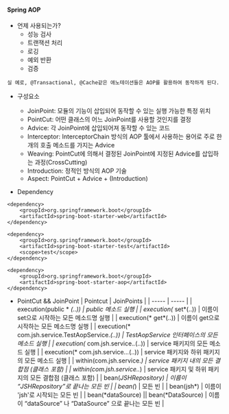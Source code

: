 #### Spring AOP
+ 언제 사용되는가?
  + 성능 검사
  + 트랜잭션 처리
  + 로깅
  + 예외 반환
  + 검증

```
실 예로, @Transactional, @Cache같은 애노테이션들은 AOP를 활용하여 동작하게 된다.
```

+ 구성요소
    + JoinPoint: 모듈의 기능이 삽입되어 동작할 수 있는 실행 가능한 특정 위치
    + PointCut: 어떤 클래스의 어느 JoinPoint를 사용할 것인지를 결정
    + Advice: 각 JoinPoint에 삽입되어져 동작할 수 있는 코드
    + Interceptor: InterceptorChain 방식의 AOP 툴에서 사용하는 용어로 주로 한개의 호출 메소드를 가지는 Advice
    + Weaving: PointCut에 의해서 결정된 JoinPoint에 지정된 Advice를 삽입하는 과정(CrossCutting)
    + Introduction: 정적인 방식의 AOP 기술
    + Aspect: PointCut + Advice + (Introduction)
   
 
+ Dependency
```
<dependency>
    <groupId>org.springframework.boot</groupId>
    <artifactId>spring-boot-starter-web</artifactId>
</dependency>

<dependency>
    <groupId>org.springframework.boot</groupId>
    <artifactId>spring-boot-starter-test</artifactId>
    <scope>test</scope>
</dependency>

<dependency>
    <groupId>org.springframework.boot</groupId>
    <artifactId>spring-boot-starter-aop</artifactId>
</dependency>
  ```
+ PointCut && JoinPoint 
  | Pointcut | JoinPoints |
  | ----- | ----- |
  | execution(public * *(..)) | public 메소드 실행 |
  | execution(* set*(..)) | 이름이 set으로 시작하는 모든 메소드명 실행 |
  | execution(* get*(..)) | 이름이 get으로 시작하는 모든 메소드명 실행 |
  | execution(* com.jsh.service.TestAopService.*(..)) | TestAopService 인터페이스의 모든 메소드 실행 |
  | execution(* com.jsh.service.*.*(..)) | service 패키지의 모든 메소드 실행 | 
  | execution(* com.jsh.service..*.*(..)) | service 패키지와 하위 패키지의 모든 메소드 실행 | 
  | within(com.jsh.service.*) | service 패키지 내의 모든 결합점 (클래스 포함) | 
  | within(com.jsh.service..*) | service 패키지 및 하위 패키지의 모든 결합점 (클래스 포함) |
  | bean(*JSHRepository) | 이름이 “JSHRepository”로 끝나는 모든 빈 | 
  | bean(*) | 모든 빈 | 
  | bean(jsh*) | 이름이 'jsh'로 시작되는 모든 빈 | 
  | bean(*dataSource) || bean(*DataSource) | 이름이 “dataSource” 나 “DataSource” 으로 끝나는 모든 빈 |
  
